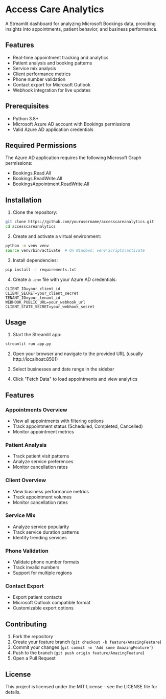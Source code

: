 # Access Care Analytics

A Streamlit dashboard for analyzing Microsoft Bookings data, providing insights into appointments, patient behavior, and business performance.

## Features

- Real-time appointment tracking and analytics
- Patient analysis and booking patterns
- Service mix analysis
- Client performance metrics
- Phone number validation
- Contact export for Microsoft Outlook
- Webhook integration for live updates

## Prerequisites

- Python 3.8+
- Microsoft Azure AD account with Bookings permissions
- Valid Azure AD application credentials

## Required Permissions

The Azure AD application requires the following Microsoft Graph permissions:
- Bookings.Read.All
- Bookings.ReadWrite.All
- BookingsAppointment.ReadWrite.All

## Installation

1. Clone the repository:
```bash
git clone https://github.com/yourusername/accesscareanalytics.git
cd accesscareanalytics
```

2. Create and activate a virtual environment:
```bash
python -m venv venv
source venv/bin/activate  # On Windows: venv\Scripts\activate
```

3. Install dependencies:
```bash
pip install -r requirements.txt
```

4. Create a `.env` file with your Azure AD credentials:
```env
CLIENT_ID=your_client_id
CLIENT_SECRET=your_client_secret
TENANT_ID=your_tenant_id
WEBHOOK_PUBLIC_URL=your_webhook_url
CLIENT_STATE_SECRET=your_webhook_secret
```

## Usage

1. Start the Streamlit app:
```bash
streamlit run app.py
```

2. Open your browser and navigate to the provided URL (usually http://localhost:8501)

3. Select businesses and date range in the sidebar

4. Click "Fetch Data" to load appointments and view analytics

## Features

### Appointments Overview
- View all appointments with filtering options
- Track appointment status (Scheduled, Completed, Cancelled)
- Monitor appointment metrics

### Patient Analysis
- Track patient visit patterns
- Analyze service preferences
- Monitor cancellation rates

### Client Overview
- View business performance metrics
- Track appointment volumes
- Monitor cancellation rates

### Service Mix
- Analyze service popularity
- Track service duration patterns
- Identify trending services

### Phone Validation
- Validate phone number formats
- Track invalid numbers
- Support for multiple regions

### Contact Export
- Export patient contacts
- Microsoft Outlook compatible format
- Customizable export options

## Contributing

1. Fork the repository
2. Create your feature branch (`git checkout -b feature/AmazingFeature`)
3. Commit your changes (`git commit -m 'Add some AmazingFeature'`)
4. Push to the branch (`git push origin feature/AmazingFeature`)
5. Open a Pull Request

## License

This project is licensed under the MIT License - see the LICENSE file for details. 